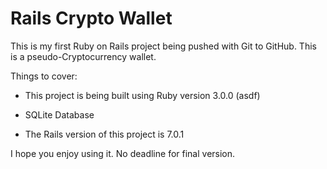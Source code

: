# Rails Crypto Wallet

This is my first Ruby on Rails project being pushed with Git to GitHub. This is a pseudo-Cryptocurrency wallet.

Things to cover:

* This project is being built using Ruby version 3.0.0 (asdf)

* SQLite Database

* The Rails version of this project is 7.0.1

I hope you enjoy using it. No deadline for final version.